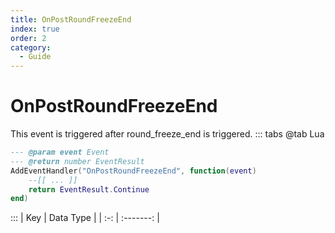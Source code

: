 ```yaml
---
title: OnPostRoundFreezeEnd
index: true
order: 2
category:
  - Guide
---
```


# OnPostRoundFreezeEnd
This event is triggered after round_freeze_end is triggered.
::: tabs
@tab Lua
```lua
--- @param event Event
--- @return number EventResult
AddEventHandler("OnPostRoundFreezeEnd", function(event)
    --[[ ... ]]
    return EventResult.Continue
end)
```

:::
| Key | Data Type |
| :-: | :-------: |